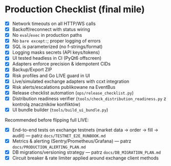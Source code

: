 # Production Checklist (final mile)

- [x] Network timeouts on all HTTP/WS calls
- [x] Backoff/reconnect with status wiring
- [x] No `eval`/`exec` in production paths
- [x] No `bare except:`; proper logging of errors
- [x] SQL is parameterized (no f-strings/format)
- [x] Logging masks secrets (API keys/tokens)
- [x] UI tested headless in CI (PyQt6 offscreen)
- [x] Adapters enforce precision & idempotent CIDs
- [x] Backup/Export ZIP
- [x] Risk profiles and Go LIVE guard in UI
- [x] Live/simulated exchange adapters with ccxt integration
- [x] Risk alerts/escalations publikowane na EventBus
- [x] Release checklist automation (`ops/release_checklist.py`)
- [x] Distribution readiness verifier (`tools/check_distribution_readiness.py` z kontrolą znaczników konfliktów)
- [x] UI bundle builder (`tools/build_ui_bundle.py`)

Recommended before flipping full LIVE:
- [x] End-to-end tests on exchange testnets (market data → order → fill → audit) — patrz `docs/TESTNET_E2E_RUNBOOK.md`
- [x] Metrics & alerting (Sentry/Prometheus/Grafana) — patrz `docs/PRODUCTION_ALERTING_PLAN.md`
- [x] DB migrations/versioning strategy — patrz `docs/DB_MIGRATION_PLAN.md`
- [x] Circuit breaker & rate limiter applied around exchange client methods
